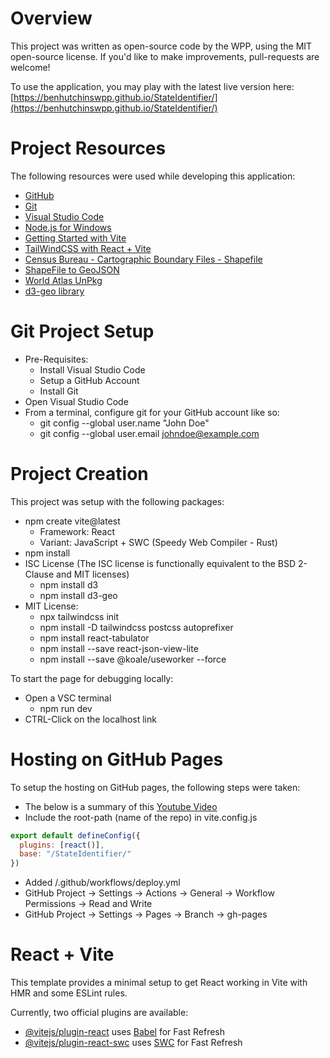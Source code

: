 # Overview
This project was written as open-source code by the WPP, using the MIT open-source license.
If you'd like to make improvements, pull-requests are welcome!

To use the application, you may play with the latest live version here:
[https://benhutchinswpp.github.io/StateIdentifier/](https://benhutchinswpp.github.io/StateIdentifier/)



# Project Resources
The following resources were used while developing this application:
- [GitHub](https://github.com/)
- [Git](https://git-scm.com/download/win)
- [Visual Studio Code](https://code.visualstudio.com/) 
- [Node.js for Windows](https://nodejs.org/en#home-downloadhead)
- [Getting Started with Vite](https://vitejs.dev/guide/)
- [TailWindCSS with React + Vite](https://www.freecodecamp.org/news/how-to-install-tailwindcss-in-react/)
- [Census Bureau - Cartographic Boundary Files - Shapefile](https://www.census.gov/geographies/mapping-files/time-series/geo/carto-boundary-file.html)
- [ShapeFile to GeoJSON](https://mygeodata.cloud/converter/)
- [World Atlas UnPkg](https://unpkg.com/browse/world-atlas@2.0.2/)
- [d3-geo library](https://github.com/d3/d3-geo#geoContains)


# Git Project Setup
- Pre-Requisites:
  - Install Visual Studio Code
  - Setup a GitHub Account
  - Install Git
- Open Visual Studio Code
- From a terminal, configure git for your GitHub account like so:
  - git config --global user.name "John Doe"
  - git config --global user.email johndoe@example.com

# Project Creation
This project was setup with the following packages:
- npm create vite@latest
  - Framework: React
  - Variant: JavaScript + SWC (Speedy Web Compiler - Rust)
- npm install
- ISC License (The ISC license is functionally equivalent to the BSD 2-Clause and MIT licenses)
  - npm install d3
  - npm install d3-geo
- MIT License:
  - npx tailwindcss init
  - npm install -D tailwindcss postcss autoprefixer
  - npm install react-tabulator
  - npm install --save react-json-view-lite
  - npm install --save @koale/useworker --force

<!-- Some packages which were tested for their copy-paste functionality in grid-views, but which we decided against using due to licensing or compatibility: -->
<!-- - npm install --save ag-grid-community -->
<!-- - npm install --save ag-grid-react -->
<!-- - npm install handsontable -->
<!-- - npm add -D @trebco/treb -->
<!-- tabulator -->



To start the page for debugging locally:
- Open a VSC terminal
  - npm run dev
- CTRL-Click on the localhost link

# Hosting on GitHub Pages
To setup the hosting on GitHub pages, the following steps were taken:
- The below is a summary of this [Youtube Video](https://www.youtube.com/watch?v=XhoWXhyuW_I)
- Include the root-path (name of the repo) in vite.config.js
```js
export default defineConfig({
  plugins: [react()],
  base: "/StateIdentifier/"
})
```
- Added /.github/workflows/deploy.yml
- GitHub Project &rarr; Settings &rarr; Actions &rarr; General &rarr; Workflow Permissions &rarr; Read and Write
- GitHub Project &rarr; Settings &rarr; Pages &rarr; Branch &rarr; gh-pages




# React + Vite

This template provides a minimal setup to get React working in Vite with HMR and some ESLint rules.

Currently, two official plugins are available:

- [@vitejs/plugin-react](https://github.com/vitejs/vite-plugin-react/blob/main/packages/plugin-react/README.md) uses [Babel](https://babeljs.io/) for Fast Refresh
- [@vitejs/plugin-react-swc](https://github.com/vitejs/vite-plugin-react-swc) uses [SWC](https://swc.rs/) for Fast Refresh

